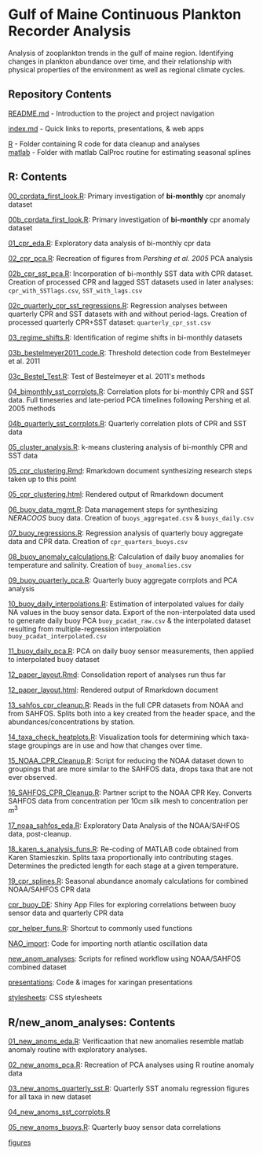 # Gulf of Maine Continuous Plankton Recorder Analysis

Analysis of zooplankton trends in the gulf of maine region. Identifying changes in plankton abundance over time, and their relationship with physical properties of the environment as well as regional climate cycles.

## Repository Contents

[README.md](https://github.com/adamkemberling/continuous_plankton_recorder/blob/master/README.md) - Introduction to the project and project navigation   
 
[index.md](https://github.com/adamkemberling/continuous_plankton_recorder/blob/master/index.md) - Quick links to reports, presentations, & web apps   
 
[R](https://github.com/adamkemberling/continuous_plankton_recorder/tree/master/R) - Folder containing R code for data cleanup and analyses   
[matlab](https://github.com/adamkemberling/continuous_plankton_recorder/tree/master/matlab) - Folder with matlab CalProc routine for estimating seasonal splines
 
 
## R: Contents
[00_cprdata_first_look.R](https://github.com/adamkemberling/continuous_plankton_recorder/blob/master/R/00_cprdata_first_look.R): Primary investigation of **bi-monthly** cpr anomaly dataset   
 
[00b_cprdata_first_look.R](https://github.com/adamkemberling/continuous_plankton_recorder/blob/master/R/00b_cprdata_first_look.R): Primary investigation of **bi-monthly** cpr anomaly dataset   
 
[01_cpr_eda.R](https://github.com/adamkemberling/continuous_plankton_recorder/blob/master/R/01_cpr_eda.R): Exploratory data analysis of bi-monthly cpr data   
 
[02_cpr_pca.R](https://github.com/adamkemberling/continuous_plankton_recorder/blob/master/R/02_cpr_PCA.R): Recreation of figures from *Pershing et al. 2005* PCA analysis   
 
[02b_cpr_sst_pca.R](https://github.com/adamkemberling/continuous_plankton_recorder/blob/master/R/02b_cpr_sst_pca.R): Incorporation of bi-monthly SST data with CPR dataset. Creation of processed CPR and lagged SST datasets used in later analyses: `cpr_with_SSTlags.csv`, `SST_with_lags.csv`     
 
[02c_quarterly_cpr_sst_regressions.R](https://github.com/adamkemberling/continuous_plankton_recorder/blob/master/R/02c_quarterly_cpr_sst_regressions.R): Regression analyses between quarterly CPR and SST datasets with and without period-lags. Creation of processed quarterly CPR+SST dataset: `quarterly_cpr_sst.csv`   
 
[03_regime_shifts.R](https://github.com/adamkemberling/continuous_plankton_recorder/blob/master/R/03_regime_shifts.R): Identification of regime shifts in bi-monthly datasets   
 
[03b_bestelmeyer2011_code.R](https://github.com/adamkemberling/continuous_plankton_recorder/blob/master/R/03b_bestelmeyer2011_code.R): Threshold detection code from Bestelmeyer et al. 2011   
 
[03c_Bestel_Test.R](https://github.com/adamkemberling/continuous_plankton_recorder/blob/master/R/03c_Bestel_Test.R): Test of Bestelmeyer et al. 2011's methods   
 
[04_bimonthly_sst_corrplots.R](https://github.com/adamkemberling/continuous_plankton_recorder/blob/master/R/04_bimonthly_sst_corrplots.R): Correlation plots for bi-monthly CPR and SST data. Full timeseries and late-period PCA timelines following Pershing et al. 2005 methods   
 
[04b_quarterly_sst_corrplots.R](https://github.com/adamkemberling/continuous_plankton_recorder/blob/master/R/04b_quarterly_sst_corrplots.R): Quarterly correlation plots of CPR and SST data   
 
[05_cluster_analysis.R](https://github.com/adamkemberling/continuous_plankton_recorder/blob/master/R/05_cluster_analysis.R): k-means clustering analysis of bi-monthly CPR and SST data   
 
[05_cpr_clustering.Rmd](https://github.com/adamkemberling/continuous_plankton_recorder/blob/master/R/05_cpr_clustering.Rmd): Rmarkdown document synthesizing research steps taken up to this point   
 
[05_cpr_clustering.html](https://adamkemberling.github.io/continuous_plankton_recorder/R/05_cpr_clustering.html): Rendered output of Rmarkdown document   
 
[06_buoy_data_mgmt.R](https://github.com/adamkemberling/continuous_plankton_recorder/blob/master/R/06_buoy_data_mgmt.R): Data management steps for synthesizing *NERACOOS* buoy data. Creation of `buoys_aggregated.csv` & `buoys_daily.csv`   
 
[07_buoy_regressions.R](https://github.com/adamkemberling/continuous_plankton_recorder/blob/master/R/07_buoy_regressions.R): Regression analysis of quarterly bouy aggregate data and CPR data. Creation of `cpr_quarters_buoys.csv`      
 
[08_buoy_anomaly_calculations.R](https://github.com/adamkemberling/continuous_plankton_recorder/commit/1a8410716575429d7e5be300ae3904c3afed734c): Calculation of daily buoy anomalies for temperature and salinity. Creation of `buoy_anomalies.csv`   
 
[09_buoy_quarterly_pca.R](https://github.com/adamkemberling/continuous_plankton_recorder/blob/master/R/09_Buoy_quarterly_PCA.R): Quarterly buoy aggregate corrplots and PCA analysis   
 
[10_buoy_daily_interpolations.R](https://github.com/adamkemberling/continuous_plankton_recorder/blob/master/R/10_buoy_daily_interpolations.R): Estimation of interpolated values for daily NA values in the buoy sensor data. Export of the non-interpolated data used to generate daily buoy PCA `buoy_pcadat_raw.csv` & the interpolated dataset resulting from multiple-regression interpolation `buoy_pcadat_interpolated.csv`   
 
[11_buoy_daily_pca.R](https://github.com/adamkemberling/continuous_plankton_recorder/blob/master/R/11_buoy_daily_PCA.R): PCA on daily buoy sensor measurements, then applied to interpolated buoy dataset   
 
[12_paper_layout.Rmd](https://github.com/adamkemberling/continuous_plankton_recorder/blob/master/R/12_paper_layout.Rmd): Consolidation report of analyses run thus far   
 
[12_paper_layout.html](https://adamkemberling.github.io/continuous_plankton_recorder/R/12_paper_layout.html): Rendered output of Rmarkdown document   

[13_sahfos_cpr_cleanup.R](https://github.com/adamkemberling/continuous_plankton_recorder/blob/master/R/13_sahfos_cpr_cleanup.R): Reads in the full CPR datasets from NOAA and from SAHFOS. Splits both into a key created from the header space, and the abundances/concentrations by station.  

[14_taxa_check_heatplots.R](https://github.com/adamkemberling/continuous_plankton_recorder/blob/master/R/14_taxa_check_heatplots.R): Visualization tools for determining which taxa-stage groupings are in use and how that changes over time.   

[15_NOAA_CPR_Cleanup.R](https://github.com/adamkemberling/continuous_plankton_recorder/blob/master/R/15_NOAA_CPR_Cleanup.R): Script for reducing the NOAA dataset down to groupings that are more similar to the SAHFOS data, drops taxa that are not ever observed.   

[16_SAHFOS_CPR_Cleanup.R](https://github.com/adamkemberling/continuous_plankton_recorder/blob/master/R/16_SAHFOS_CPR_Cleanup.R): Partner script to the NOAA CPR Key. Converts SAHFOS data from concentration per 10cm silk mesh to concentration per $m^3$   

[17_noaa_sahfos_eda.R](https://github.com/adamkemberling/continuous_plankton_recorder/blob/master/R/17_noaa_sahfos_eda.R): Exploratory Data Analysis of the NOAA/SAHFOS data, post-cleanup.   

[18_karen_s_analysis_funs.R](https://github.com/adamkemberling/continuous_plankton_recorder/blob/master/R/18_karen_s_analysis_funs.R): Re-coding of MATLAB code obtained from Karen Stamieszkin. Splits taxa proportionally into contributing stages. Determines the predicted length for each stage at a given temperature. 
 
[19_cpr_splines.R](https://github.com/adamkemberling/continuous_plankton_recorder/tree/master/R/19_cpr_splines.R): Seasonal abundance anomaly calculations for combined NOAA/SAHFOS CPR data
 
[cpr_buoy_DE](https://github.com/adamkemberling/continuous_plankton_recorder/tree/master/R/cpr_buoy_DE): Shiny App Files for exploring correlations between buoy sensor data and quarterly CPR data   
 
[cpr_helper_funs.R](https://github.com/adamkemberling/continuous_plankton_recorder/blob/master/R/cpr_helper_funs.R): Shortcut to commonly used functions   
 
[NAO_import](https://github.com/adamkemberling/continuous_plankton_recorder/tree/master/R/NAO_import): Code for importing north atlantic oscillation data   
 
[new_anom_analyses](https://github.com/adamkemberling/continuous_plankton_recorder/tree/master/R): Scripts for refined workflow using NOAA/SAHFOS combined dataset
 
[presentations](https://github.com/adamkemberling/continuous_plankton_recorder/tree/master/R/presentations): Code & images for xaringan presentations   
 
[stylesheets](https://github.com/adamkemberling/continuous_plankton_recorder/tree/master/R/stylesheets): CSS stylesheets   
 


## R/new_anom_analyses: Contents

[01_new_anoms_eda.R](https://github.com/adamkemberling/continuous_plankton_recorder/tree/master/R/new_anom_analyses/01_new_anoms_eda.R): Verificaation that new anomalies resemble matlab anomaly routine with exploratory analyses.

[02_new_anoms_pca.R](https://github.com/adamkemberling/continuous_plankton_recorder/tree/master/R/new_anom_analyses/02_new_anoms_pca.R): Recreation of PCA analyses using R routine anomaly data

[03_new_anoms_quarterly_sst.R](https://github.com/adamkemberling/continuous_plankton_recorder/tree/master/R/new_anom_analyses/03_new_anoms_quarterly_sst.R): Quarterly SST anomalu regression figures for all taxa in new dataset

[04_new_anoms_sst_corrplots.R](https://github.com/adamkemberling/continuous_plankton_recorder/tree/master/R/new_anom_analyses/04_new_anoms_sst_corrplots.R)

[05_new_anoms_buoys.R](https://github.com/adamkemberling/continuous_plankton_recorder/tree/master/R/new_anom_analyses/05_new_anoms_buoys.R): Quarterly buoy sensor data correlations

[figures](https://github.com/adamkemberling/continuous_plankton_recorder/tree/master/R/new_anom_analyses/figures)
 
 


